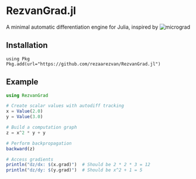 # RezvanGrad.jl
A minimal automatic differentiation engine for Julia, inspired by ![micrograd](https://github.com/karpathy/micrograd)

## Installation
```juliaa
using Pkg
Pkg.add(url="https://github.com/rezaarezvan/RezvanGrad.jl")
```

## Example
```julia
using RezvanGrad

# Create scalar values with autodiff tracking
x = Value(2.0)
y = Value(3.0)

# Build a computation graph
z = x^2 * y + y

# Perform backpropagation
backward(z)

# Access gradients
println("dz/dx: $(x.grad)")  # Should be 2 * 2 * 3 = 12
println("dz/dy: $(y.grad)")  # Should be x^2 + 1 = 5
```
